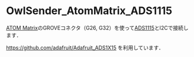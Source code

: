 # OwlSender_AtomMatrix_ADS1115

[ATOM Matrix](https://docs.m5stack.com/en/core/atom_matrix)のGROVEコネクタ（G26, G32）を使って[ADS1115](https://www.adafruit.com/product/1085)とI2Cで接続します．

https://github.com/adafruit/Adafruit_ADS1X15 を利用しています．
